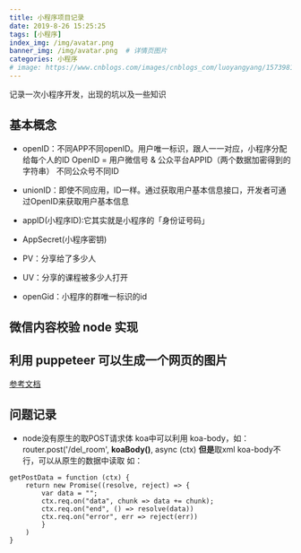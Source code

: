 ```yaml
---
title: 小程序项目记录
date: 2019-8-26 15:25:25
tags: [小程序]
index_img: /img/avatar.png
banner_img: /img/avatar.png  # 详情页图片
categories: 小程序
# image: https://www.cnblogs.com/images/cnblogs_com/luoyangyang/1573981/t_index.jpg
---
```


记录一次小程序开发，出现的坑以及一些知识
<!-- more -->

## 基本概念
- openID：不同APP不同openID。用户唯一标识，跟人一一对应，小程序分配给每个人的ID  OpenID = 用户微信号 & 公众平台APPID（两个数据加密得到的字符串）  不同公众号不同ID

- unionID：即使不同应用，ID一样。通过获取用户基本信息接口，开发者可通过OpenID来获取用户基本信息

- appID(小程序ID):它其实就是小程序的「身份证号码」

- AppSecret(小程序密钥)

- PV：分享给了多少人

- UV：分享的课程被多少人打开

- openGid：小程序的群唯一标识的id

## 微信内容校验 node 实现

## 利用 puppeteer 可以生成一个网页的图片
[参考文档](https://github.com/GoogleChrome/puppeteer/blob/master/docs/api.md)

## 问题记录

- node没有原生的取POST请求体
koa中可以利用 koa-body，如：router.post('/del_room', **koaBody()**, async (ctx)
**但是**取xml koa-body不行，可以从原生的数据中读取
如：
```
getPostData = function (ctx) {
    return new Promise((resolve, reject) => {
        var data = "";
        ctx.req.on("data", chunk => data += chunk);
        ctx.req.on("end", () => resolve(data))
        ctx.req.on("error", err => reject(err))
        }
    )
}
```
